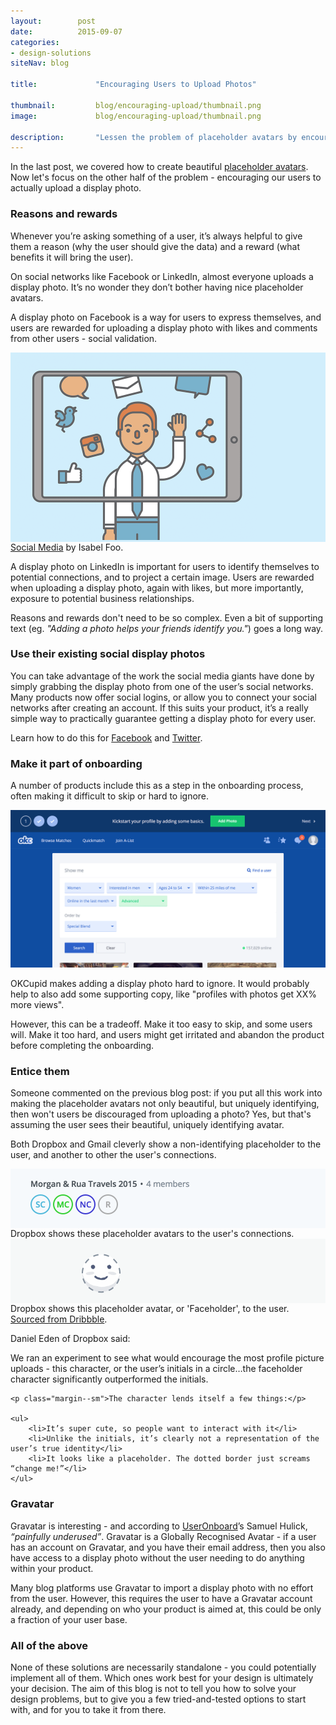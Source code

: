 ```yaml
---
layout:        post
date:          2015-09-07
categories:    
- design-solutions
siteNav: blog

title:             "Encouraging Users to Upload Photos"

thumbnail:         blog/encouraging-upload/thumbnail.png
image:             blog/encouraging-upload/thumbnail.png

description:       "Lessen the problem of placeholder avatars by encouraging your users to upload a photo in the first place."
---
```


In the last post, we covered how to create beautiful [placeholder avatars](/design-solutions/placeholder-avatars). Now let's focus on the other half of the problem - encouraging our users to actually upload a display photo.

### Reasons and rewards

Whenever you’re asking something of a user, it’s always helpful to give them a reason (why the user should give the data) and a reward (what benefits it will bring the user). 

On social networks like Facebook or LinkedIn, almost everyone uploads a display photo. It’s no wonder they don’t bother having nice placeholder avatars.

A display photo on Facebook is a way for users to express themselves, and users are rewarded for uploading a display photo with likes and comments from other users - social validation.

<div style="background: #d1eefc;">
	<img src="/assets/images/blog/encouraging-upload/isabelfoo-socialmedia.png" width="400">
</div>
<figcaption><a href="https://dribbble.com/shots/1683533-Social-Media">Social Media</a> by Isabel Foo.</figcaption>

A display photo on LinkedIn is important for users to identify themselves to potential connections, and to project a certain image. Users are rewarded when uploading a display photo, again with likes, but more importantly, exposure to potential business relationships.

Reasons and rewards don't need to be so complex. Even a bit of supporting text (eg. *"Adding a photo helps your friends identify you."*) goes a long way.

### Use their existing social display photos

You can take advantage of the work the social media giants have done by simply grabbing the display photo from one of the user’s social networks. Many products now offer social logins, or allow you to connect your social networks after creating an account. If this suits your product, it’s a really simple way to practically guarantee getting a display photo for every user.

Learn how to do this for [Facebook](https://developers.facebook.com/docs/graph-api/reference/v2.4/user/picture) and [Twitter](https://dev.twitter.com/overview/general/user-profile-images-and-banners).

### Make it part of onboarding

A number of products include this as a step in the onboarding process, often making it difficult to skip or hard to ignore.

![OKCupid Onboarding][okcupid]
<figcaption>OKCupid makes adding a display photo hard to ignore. It would probably help to also add some supporting copy, like "profiles with photos get XX% more views".</figcaption>

However, this can be a tradeoff. Make it too easy to skip, and some users will. Make it too hard, and users might get irritated and abandon the product before completing the onboarding.

### Entice them

Someone commented on the previous blog post: if you put all this work into making the placeholder avatars not only beautiful, but uniquely identifying, then won't users be discouraged from uploading a photo? Yes, but that's assuming the user sees their beautiful, uniquely identifying avatar.

Both Dropbox and Gmail cleverly show a non-identifying placeholder to the user, and another to other the user's connections. 

<div style="background: #f6f9fc;">
	<img src="/assets/images/blog/placeholder-avatars/dropbox.png" width="320">
</div>
<figcaption>Dropbox shows these placeholder avatars to the user's connections.</figcaption>

<div style="background: #f6f8f8;">
	<img src="/assets/images/blog/encouraging-upload/faceholder.gif" width="298">
</div>
<figcaption>Dropbox shows this placeholder avatar, or 'Faceholder', to the user. <a href="https://dribbble.com/shots/1972358-Faceholder" target="_blank">Sourced from Dribbble</a>.</figcaption>

Daniel Eden of Dropbox said:

<div class="m-post-quote margin--none">
	<p>We ran an experiment to see what would encourage the most profile picture uploads - this character, or the user’s initials in a circle…the faceholder character significantly outperformed the initials.</p>

	<p class="margin--sm">The character lends itself a few things:</p>

	<ul>
		<li>It’s super cute, so people want to interact with it</li>
		<li>Unlike the initials, it’s clearly not a representation of the user’s true identity</li>
		<li>It looks like a placeholder. The dotted border just screams “change me!”</li>
	</ul>
</div>

### Gravatar

Gravatar is interesting - and according to [UserOnboard](http://useronboard.com/)’s Samuel Hulick, *“painfully underused”*. Gravatar is a Globally Recognised Avatar - if a user has an account on Gravatar, and you have their email address, then you also have access to a display photo without the user needing to do anything within your product.

Many blog platforms use Gravatar to import a display photo with no effort from the user. However, this requires the user to have a Gravatar account already, and depending on who your product is aimed at, this could be only a fraction of your user base.

### All of the above

None of these solutions are necessarily standalone - you could potentially implement all of them. Which ones work best for your design is ultimately your decision. The aim of this blog is not to tell you how to solve your design problems, but to give you a few tried-and-tested options to start with, and for you to take it from there.

[like]: /assets/images/blog/encouraging-upload/like.png
[okcupid]: /assets/images/blog/encouraging-upload/okcupid.png